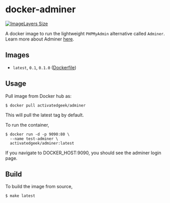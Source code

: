# docker-adminer

[![ImageLayers Size](https://img.shields.io/imagelayers/image-size/activatedgeek/adminer/latest.svg)](https://hub.docker.com/r/activatedgeek/adminer/)

A docker image to run the lightweight `PHPMyAdmin` alternative called `Adminer`.
Learn more about Adminer [here](https://www.adminer.org).

## Images

* `latest`, `0.1`, `0.1.0` ([Dockerfile](./))

## Usage

Pull image from Docker hub as:
```
$ docker pull activatedgeek/adminer
```

This will pull the latest tag by default.

To run the container,
```
$ docker run -d -p 9090:80 \
  --name test-adminer \
  activatedgeek/adminer:latest
```

If you navigate to DOCKER_HOST:9090, you should see the adminer login page.

## Build

To build the image from source,
```
$ make latest
```
